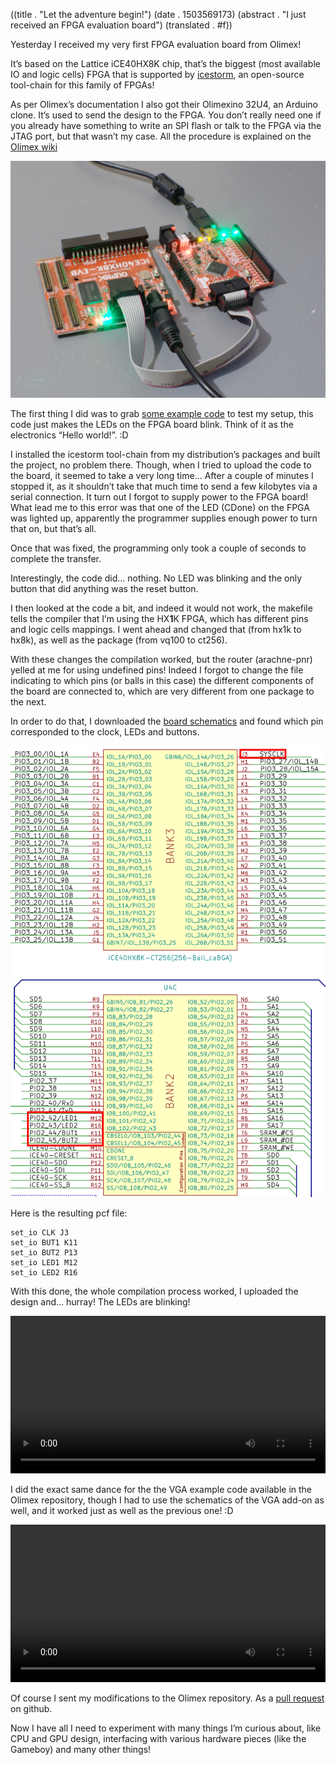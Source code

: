 ((title . "Let the adventure begin!")
 (date . 1503569173)
 (abstract . "I just received an FPGA evaluation board")
 (translated . #f))

Yesterday I received my very first FPGA evaluation board from Olimex!

It’s based on the Lattice iCE40HX8K chip, that’s the biggest (most available IO and logic cells) FPGA that is supported by [icestorm][1], an open-source tool-chain for this family of FPGAs!

As per Olimex’s documentation I also got their Olimexino 32U4, an Arduino clone. It’s used to send the design to the FPGA. You don’t really need one if you already have something to write an SPI flash or talk to the FPGA via the JTAG port, but that wasn’t my case. All the procedure is explained on the [Olimex wiki][2]

![Photo of the setup](../../resources/post-5/setup.jpg)

The first thing I did was to grab [some example code][3] to test my setup, this code just makes the LEDs on the FPGA board blink. Think of it as the electronics “Hello world!”. :D

I installed the icestorm tool-chain from my distribution’s packages and built the project, no problem there. Though, when I tried to upload the code to the board, it seemed to take a very long time… After a couple of minutes I stopped it, as it shouldn’t take that much time to send a few kilobytes via a serial connection. It turn out I forgot to supply power to the FPGA board! What lead me to this error was that one of the LED (CDone) on the FPGA was lighted up, apparently the programmer supplies enough power to turn that on, but that’s all.

Once that was fixed, the programming only took a couple of seconds to complete the transfer.

Interestingly, the code did… nothing. No LED was blinking and the only button that did anything was the reset button.

I then looked at the code a bit, and indeed it would not work, the makefile tells the compiler that I’m using the HX**1**K FPGA, which has different pins and logic cells mappings. I went ahead and changed that (from hx1k to hx8k), as well as the package (from vq100 to ct256).

With these changes the compilation worked, but the router (arachne-pnr) yelled at me for using undefined pins! Indeed I forgot to change the file indicating to which pins (or balls in this case) the different components of the board are connected to, which are very different from one package to the next.

In order to do that, I downloaded the [board schematics][4] and found which pin corresponded to the clock, LEDs and buttons.

![Image of the pin mapping with the interesting parts highlighted](../../resources/post-5/LED-pins.png)

Here is the resulting pcf file:

    set_io CLK J3
    set_io BUT1 K11
    set_io BUT2 P13
    set_io LED1 M12
    set_io LED2 R16

With this done, the whole compilation process worked, I uploaded the design and… hurray! The LEDs are blinking!

<video style="width:100%" controls="controls">
<source src="../../resources/post-5/LEDs-blinking.mp4" type="video/mp4"></source>
Video of the LEDs blinking
</video>

I did the exact same dance for the the VGA example code available in the Olimex repository, though I had to use the schematics of the VGA add-on as well, and it worked just as well as the previous one! :D

<video style="width:100%" controls="controls">
<source src="../../resources/post-5/VGA-demo.mp4" type="video/mp4"></source>
Video of the VGA demo
</video>

Of course I sent my modifications to the Olimex repository. As a [pull request][5] on github.

Now I have all I need to experiment with many things I’m curious about, like CPU and GPU design, interfacing with various hardware pieces (like the Gameboy) and many other things!

[1]: http://www.clifford.at/icestorm/
[2]: https://www.olimex.com/wiki/ICE40HX1K-EVB#Get_started_under_Linux
[3]: https://github.com/OLIMEX/iCE40HX1K-EVB/tree/master/demo/ice40hx1k-evb
[4]: https://github.com/OLIMEX/iCE40HX8K-EVB/raw/master/HARDWARE/REV-B/iCE40HX8K-EVB_Rev_B.pdf
[5]: https://github.com/OLIMEX/iCE40HX8K-EVB/pull/1
